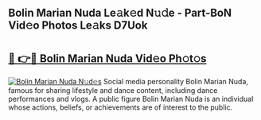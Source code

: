 ## Bolin Marian Nuda Le𝚊k𝚎d N𝚞𝚍e - Part-BoN Vid𝚎o Photos Le𝚊ks D7Uok

# <h2><a href="http://fbe66h.evod.top/?m=Bolin+Marian+Nuda">🔗 👉🔴 Bolin Marian Nuda Vid𝚎o Ph𝚘t𝚘s</a></h2>

[![Bolin Marian Nuda N𝚞d𝚎s](https://i.imgur.com/8V9OHl7.gif)](http://fbe66h.evod.top/?m=Bolin+Marian+Nuda)
Social media personality Bolin Marian Nuda, famous for sharing lifestyle and dance content, including dance performances and vlogs. A public figure Bolin Marian Nuda is an individual whose actions, beliefs, or achievements are of interest to the public. 
